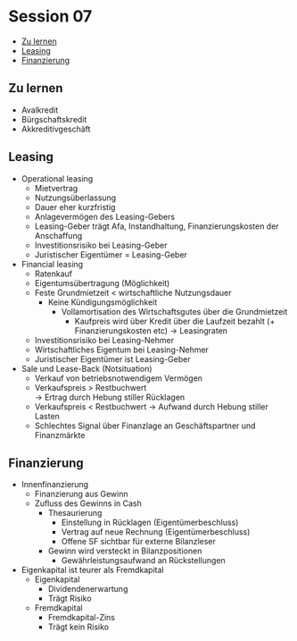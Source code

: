 # Session 07

<!-- @import "[TOC]" {cmd="toc" depthFrom=2 depthTo=6 orderedList=false} -->
<!-- code_chunk_output -->

* [Zu lernen](#zu-lernen)
* [Leasing](#leasing)
* [Finanzierung](#finanzierung)

<!-- /code_chunk_output -->

## Zu lernen
* Avalkredit
* Bürgschaftskredit
* Akkreditivgeschäft

## Leasing
* Operational leasing
  * Mietvertrag
  * Nutzungsüberlassung
  * Dauer eher kurzfristig
  * Anlagevermögen des Leasing-Gebers
  * Leasing-Geber trägt Afa, Instandhaltung, Finanzierungskosten der Anschaffung
  * Investitionsrisiko bei Leasing-Geber
  * Juristischer Eigentümer = Leasing-Geber
* Financial leasing
  * Ratenkauf
  * Eigentumsübertragung (Möglichkeit)
  * Feste Grundmietzeit < wirtschaftliche Nutzungsdauer
    * Keine Kündigungsmöglichkeit
      * Vollamortisation des Wirtschaftsgutes über die Grundmietzeit
        * Kaufpreis wird über Kredit über die Laufzeit bezahlt (+ Finanzierungskosten etc) -> Leasingraten
  * Investitionsrisiko bei Leasing-Nehmer
  * Wirtschaftliches Eigentum bei Leasing-Nehmer
  * Juristischer Eigentümer ist Leasing-Geber
* Sale und Lease-Back (Notsituation)
  * Verkauf von betriebsnotwendigem Vermögen
  * Verkaufspreis > Restbuchwert  
    &rarr; Ertrag durch Hebung stiller Rücklagen
  * Verkaufspreis < Restbuchwert
    &rarr; Aufwand durch Hebung stiller Lasten
  * Schlechtes Signal über Finanzlage an Geschäftspartner und Finanzmärkte

## Finanzierung
* Innenfinanzierung
  * Finanzierung aus Gewinn
  * Zufluss des Gewinns in Cash
    * Thesaurierung
      * Einstellung in Rücklagen (Eigentümerbeschluss)
      * Vertrag auf neue Rechnung (Eigentümerbeschluss)
      * Offene SF sichtbar für externe Bilanzleser
    * Gewinn wird versteckt in Bilanzpositionen
      * Gewährleistungsaufwand an Rückstellungen
* Eigenkapital ist teurer als Fremdkapital
  * Eigenkapital
    * Dividendenerwartung
    * Trägt Risiko
  * Fremdkapital
    * Fremdkapital-Zins
    * Trägt kein Risiko